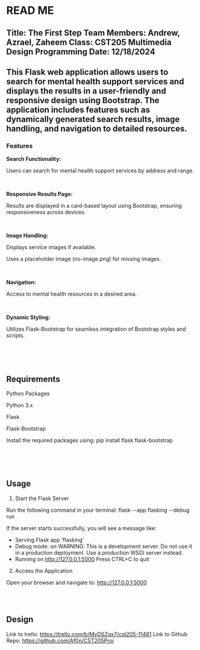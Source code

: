 # READ ME

## Title: The First Step        Team Members: Andrew, Azrael, Zaheem        Class: CST205 Multimedia Design      Programming Date: 12/18/2024 

## This Flask web application allows users to search for mental health support services and displays the results in a user-friendly and responsive design using Bootstrap. The application includes features such as dynamically generated search results, image handling, and navigation to detailed resources.


### Features

**Search Functionality:**

Users can search for mental health support services by address and range.

<br>



**Responsive Results Page:**

Results are displayed in a card-based layout using Bootstrap, ensuring responsiveness across devices.

<br>



**Image Handling:**

Displays service images if available.

Uses a placeholder image (no-image.png) for missing images.

<br>


**Navigation:**

Access to mental health resources in a desired area.

<br>

**Dynamic Styling:**

Utilizes Flask-Bootstrap for seamless integration of Bootstrap styles and scripts.


<br>
<br>
<br>





## Requirements

Python Packages

Python 3.x

Flask

Flask-Bootstrap

Install the required packages using:
pip install flask flask-bootstrap


<br>
<br>
<br>





## Usage

1. Start the Flask Server

Run the following command in your terminal:
flask --app flasking --debug run

If the server starts successfully, you will see a message like:
* Serving Flask app 'flasking'
 * Debug mode: on
WARNING: This is a development server. Do not use it in a production deployment. Use a production WSGI server instead.
 * Running on http://127.0.0.1:5000
Press CTRL+C to quit


2. Access the Application

Open your browser and navigate to:
http://127.0.0.1:5000



<br>
<br>





## Design
Link to trello: https://trello.com/b/MyDSZqx7/cst205-11481        Link to Github Repo: https://github.com/Af0n/CST205Proj
